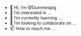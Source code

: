 - 👋 Hi, I’m @Dummespig
- 👀 I’m interested in ...
- 🌱 I’m currently learning ...
- 💞️ I’m looking to collaborate on ...
- 📫 How to reach me ...

<!---
Dummespig/Dummespig is a ✨ special ✨ repository because its `README.md` (this file) appears on your GitHub profile.
You can click the Preview link to take a look at your changes.
--->
